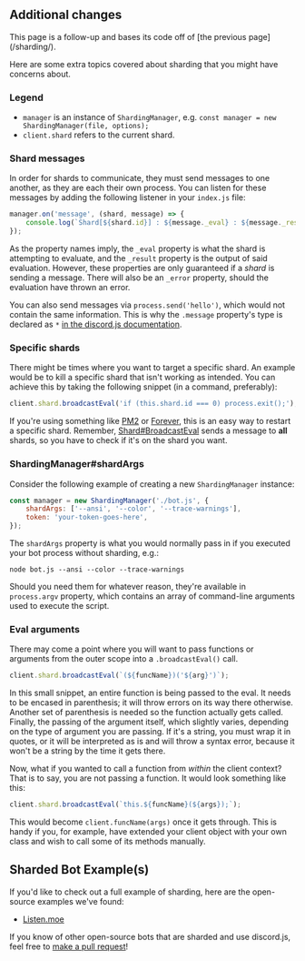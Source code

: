 ## Additional changes

<p class="tip">This page is a follow-up and bases its code off of [the previous page](/sharding/).</p>

Here are some extra topics covered about sharding that you might have concerns about.

### Legend

* `manager` is an instance of `ShardingManager`, e.g. `const manager = new ShardingManager(file, options);`
* `client.shard` refers to the current shard.

### Shard messages

In order for shards to communicate, they must send messages to one another, as they are each their own process. You can listen for these messages by adding the following listener in your `index.js` file:

```js
manager.on('message', (shard, message) => {
	console.log(`Shard[${shard.id}] : ${message._eval} : ${message._result}`);
});
```

As the property names imply, the `_eval` property is what the shard is attempting to evaluate, and the `_result` property is the output of said evaluation. However, these properties are only guaranteed if a _shard_ is sending a message. There will also be an `_error` property, should the evaluation have thrown an error.

You can also send messages via `process.send('hello')`, which would not contain the same information. This is why the `.message` property's type is declared as `*` [in the discord.js documentation](https://discord.js.org/#/docs/main/stable/class/Shard?scrollTo=e-message).

### Specific shards

There might be times where you want to target a specific shard. An example would be to kill a specific shard that isn't working as intended. You can achieve this by taking the following snippet (in a command, preferably):

```js
client.shard.broadcastEval('if (this.shard.id === 0) process.exit();');
```

If you're using something like [PM2](http://pm2.keymetrics.io/) or [Forever](https://github.com/foreverjs/forever), this is an easy way to restart a specific shard. Remember, [Shard#BroadcastEval](https://discord.js.org/#/docs/main/stable/class/ShardClientUtil?scrollTo=broadcastEval) sends a message to **all** shards, so you have to check if it's on the shard you want.

### ShardingManager#shardArgs

Consider the following example of creating a new `ShardingManager` instance:

```js
const manager = new ShardingManager('./bot.js', { 
	shardArgs: ['--ansi', '--color', '--trace-warnings'],
	token: 'your-token-goes-here',
});
```

The `shardArgs` property is what you would normally pass in if you executed your bot process without sharding, e.g.:

```
node bot.js --ansi --color --trace-warnings
```

Should you need them for whatever reason, they're available in `process.argv` property, which contains an array of command-line arguments used to execute the script.

### Eval arguments

There may come a point where you will want to pass functions or arguments from the outer scope into a `.broadcastEval()` call.

```js
client.shard.broadcastEval(`(${funcName})('${arg}')`);
```

In this small snippet, an entire function is being passed to the eval. It needs to be encased in parenthesis; it will throw errors on its way there otherwise. Another set of parenthesis is needed so the function actually gets called. Finally, the passing of the argument itself, which slightly varies, depending on the type of argument you are passing. If it's a string, you must wrap it in quotes, or it will be interpreted as is and will throw a syntax error, because it won't be a string by the time it gets there.

Now, what if you wanted to call a function from *within* the client context? That is to say, you are not passing a function. It would look something like this:

```js
client.shard.broadcastEval(`this.${funcName}(${args});`);
```

This would become `client.funcName(args)` once it gets through. This is handy if you, for example, have extended your client object with your own class and wish to call some of its methods manually.

## Sharded Bot Example(s)

If you'd like to check out a full example of sharding, here are the open-source examples we've found:

* [Listen.moe](https://github.com/LISTEN-moe/discord-bot)

If you know of other open-source bots that are sharded and use discord.js, feel free to [make a pull request](https://github.com/Danktuary/Making-Bots-with-Discord.js/blob/master/guide/sharding/additional-information.md)!
